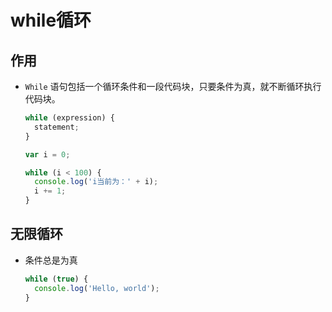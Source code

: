 # while循环

## 作用

  - `While` 语句包括一个循环条件和一段代码块，只要条件为真，就不断循环执行代码块。

    ```javascript
    while (expression) {
      statement;
    }
    ```

    ```javascript
    var i = 0;

    while (i < 100) {
      console.log('i当前为：' + i);
      i += 1;
    }
    ```

## 无限循环

  - 条件总是为真

    ```javascript
    while (true) {
      console.log('Hello, world');
    }
    ```
